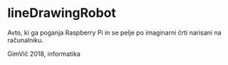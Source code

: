 # lineDrawingRobot
Avto, ki ga poganja Raspberry Pi in se pelje po imaginarni črti narisani na računalniku.

GimVič 2018, informatika
